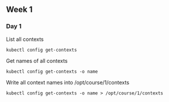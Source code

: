 ## Week 1
### Day 1

List all contexts
```
kubectl config get-contexts
```

Get names of all contexts
```
kubectl config get-contexts -o name
```

Write all context names into /opt/course/1/contexts
```
kubectl config get-contexts -o name > /opt/course/1/contexts
```

